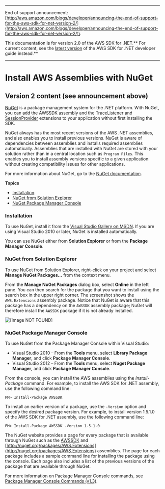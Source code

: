 --------

End of support announcement: [http://aws.amazon.com/blogs/developer/announcing-the-end-of-support-for-the-aws-sdk-for-net-version-2/](http://aws.amazon.com/blogs/developer/announcing-the-end-of-support-for-the-aws-sdk-for-net-version-2/)\.

This documentation is for version 2\.0 of the AWS SDK for \.NET\.** For current content, see the [latest version](https://docs.aws.amazon.com/sdk-for-net/latest/developer-guide/) of the AWS SDK for \.NET developer guide instead\.**

--------

# Install AWS Assemblies with NuGet<a name="net-dg-nuget"></a>

## Version 2 content \(see announcement above\)<a name="w3aac11c17b3b1"></a>

 [NuGet](http://nuget.org/) is a package management system for the \.NET platform\. With NuGet, you can add the [AWSSDK assembly](http://nuget.org/packages/AWSSDK) and the [TraceListener](http://www.nuget.org/packages/AWS.TraceListener) and [SessionProvider](http://www.nuget.org/packages/AWS.SessionProvider) extensions to your application without first installing the SDK\.

NuGet always has the most recent versions of the AWS \.NET assemblies, and also enables you to install previous versions\. NuGet is aware of dependencies between assemblies and installs required assemblies automatically\. Assemblies that are installed with NuGet are stored with your solution rather than in a central location such as `Program Files`\. This enables you to install assembly versions specific to a given application without creating compatibility issues for other applications\.

For more information about NuGet, go to the [NuGet documentation](http://docs.nuget.org/)\.

**Topics**
+ [Installation](#net-dg-nuget-install)
+ [NuGet from Solution Explorer](#net-dg-nuget-soln-use)
+ [NuGet Package Manager Console](#net-dg-nuget-pkg-manager)

### Installation<a name="net-dg-nuget-install"></a>

To use NuGet, install it from the [Visual Studio Gallery on MSDN](http://visualstudiogallery.msdn.microsoft.com/27077b70-9dad-4c64-adcf-c7cf6bc9970c)\. If you are using Visual Studio 2010 or later, NuGet is installed automatically\.

You can use NuGet either from **Solution Explorer** or from the **Package Manager Console**\.

### NuGet from Solution Explorer<a name="net-dg-nuget-soln-use"></a>

To use NuGet from Solution Explorer, right\-click on your project and select **Manage NuGet Packages…** from the context menu\.

From the **Manage NuGet Packages** dialog box, select **Online** in the left pane\. You can then search for the package that you want to install using the search box in the upper right corner\. The screenshot shows the `AWS.Extensions` assembly package\. Notice that NuGet is aware that this package has a dependency on the `AWSSDK` assembly package; NuGet will therefore install the `AWSSDK` package if it is not already installed\.

![\[Image NOT FOUND\]](http://docs.aws.amazon.com/sdk-for-net/v2/developer-guide/images/nuget-install-vs-dlg.png)

### NuGet Package Manager Console<a name="net-dg-nuget-pkg-manager"></a>

To use NuGet from the Package Manager Console within Visual Studio:
+ Visual Studio 2010 – From the **Tools** menu, select **Library Package Manager**, and click **Package Manager Console**\.
+ Visual Studio 2012 – From the **Tools** menu, select **Nuget Package Manager**, and click **Package Manager Console**\.

From the console, you can install the AWS assemblies using the *Install\-Package* command\. For example, to install the AWS SDK for \.NET assembly, use the following command line:

```
PM> Install-Package AWSSDK
```

To install an earlier version of a package, use the `-Version` option and specify the desired package version\. For example, to install version 1\.5\.1\.0 of the AWS SDK for \.NET assembly, use the following command line:

```
PM> Install-Package AWSSDK -Version 1.5.1.0
```

The NuGet website provides a page for every package that is available through NuGet such as the [AWSSDK](http://nuget.org/packages/AWSSDK) and [http://nuget.org/packages/AWS.Extensions](http://nuget.org/packages/AWS.Extensions) assemblies\. The page for each package includes a sample command line for installing the package using the console\. Each page also includes a list of the previous versions of the package that are available through NuGet\.

For more information on Package Manager Console commands, see [Package Manager Console Commands \(v1\.3\)](http://nuget.codeplex.com/wikipage?title=Package%20Manager%20Console%20Command%20Reference%20%28v1.3%29)\.